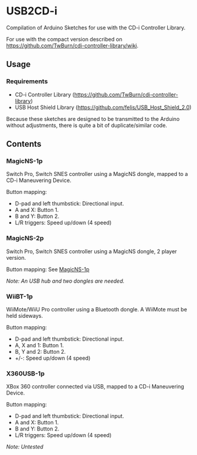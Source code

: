 # USB2CD-i
Compilation of Arduino Sketches for use with the CD-i Controller Library.

For use with the compact version described on https://github.com/TwBurn/cdi-controller-library/wiki.

## Usage

### Requirements
* CD-i Controller Library (https://github.com/TwBurn/cdi-controller-library)
* USB Host Shield Library (https://github.com/felis/USB_Host_Shield_2.0)

Because these sketches are designed to be transmitted to the Arduino without adjustments, there is quite a bit of duplicate/similar code.

## Contents

### MagicNS-1p
Switch Pro, Switch SNES controller using a MagicNS dongle, mapped to a CD-i Maneuvering Device.

Button mapping:
* D-pad and left thumbstick: Directional input.
* A and X: Button 1.
* B and Y: Button 2.
* L/R triggers: Speed up/down (4 speed)

### MagicNS-2p
Switch Pro, Switch SNES controller using a MagicNS dongle, 2 player version.

Button mapping: See [MagicNS-1p](MagicNS-1p)

*Note: An USB hub and two dongles are needed.*

### WiiBT-1p
WiiMote/WiiU Pro controller using a Bluetooth dongle. A WiiMote must be held sideways.

Button mapping:
* D-pad and left thumbstick: Directional input.
* A, X and 1: Button 1.
* B, Y and 2: Button 2.
* +/-: Speed up/down (4 speed)

### X360USB-1p
XBox 360 controller connected via USB, mapped to a CD-i Maneuvering Device.

Button mapping:
* D-pad and left thumbstick: Directional input.
* A and X: Button 1.
* B and Y: Button 2.
* L/R triggers: Speed up/down (4 speed)

*Note: Untested*